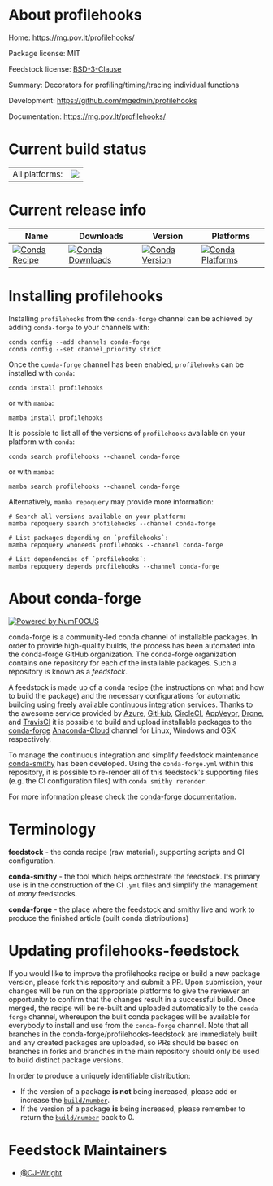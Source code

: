 About profilehooks
==================

Home: https://mg.pov.lt/profilehooks/

Package license: MIT

Feedstock license: [BSD-3-Clause](https://github.com/conda-forge/profilehooks-feedstock/blob/main/LICENSE.txt)

Summary: Decorators for profiling/timing/tracing individual functions

Development: https://github.com/mgedmin/profilehooks

Documentation: https://mg.pov.lt/profilehooks/

Current build status
====================


<table><tr><td>All platforms:</td>
    <td>
      <a href="https://dev.azure.com/conda-forge/feedstock-builds/_build/latest?definitionId=6315&branchName=main">
        <img src="https://dev.azure.com/conda-forge/feedstock-builds/_apis/build/status/profilehooks-feedstock?branchName=main">
      </a>
    </td>
  </tr>
</table>

Current release info
====================

| Name | Downloads | Version | Platforms |
| --- | --- | --- | --- |
| [![Conda Recipe](https://img.shields.io/badge/recipe-profilehooks-green.svg)](https://anaconda.org/conda-forge/profilehooks) | [![Conda Downloads](https://img.shields.io/conda/dn/conda-forge/profilehooks.svg)](https://anaconda.org/conda-forge/profilehooks) | [![Conda Version](https://img.shields.io/conda/vn/conda-forge/profilehooks.svg)](https://anaconda.org/conda-forge/profilehooks) | [![Conda Platforms](https://img.shields.io/conda/pn/conda-forge/profilehooks.svg)](https://anaconda.org/conda-forge/profilehooks) |

Installing profilehooks
=======================

Installing `profilehooks` from the `conda-forge` channel can be achieved by adding `conda-forge` to your channels with:

```
conda config --add channels conda-forge
conda config --set channel_priority strict
```

Once the `conda-forge` channel has been enabled, `profilehooks` can be installed with `conda`:

```
conda install profilehooks
```

or with `mamba`:

```
mamba install profilehooks
```

It is possible to list all of the versions of `profilehooks` available on your platform with `conda`:

```
conda search profilehooks --channel conda-forge
```

or with `mamba`:

```
mamba search profilehooks --channel conda-forge
```

Alternatively, `mamba repoquery` may provide more information:

```
# Search all versions available on your platform:
mamba repoquery search profilehooks --channel conda-forge

# List packages depending on `profilehooks`:
mamba repoquery whoneeds profilehooks --channel conda-forge

# List dependencies of `profilehooks`:
mamba repoquery depends profilehooks --channel conda-forge
```


About conda-forge
=================

[![Powered by
NumFOCUS](https://img.shields.io/badge/powered%20by-NumFOCUS-orange.svg?style=flat&colorA=E1523D&colorB=007D8A)](https://numfocus.org)

conda-forge is a community-led conda channel of installable packages.
In order to provide high-quality builds, the process has been automated into the
conda-forge GitHub organization. The conda-forge organization contains one repository
for each of the installable packages. Such a repository is known as a *feedstock*.

A feedstock is made up of a conda recipe (the instructions on what and how to build
the package) and the necessary configurations for automatic building using freely
available continuous integration services. Thanks to the awesome service provided by
[Azure](https://azure.microsoft.com/en-us/services/devops/), [GitHub](https://github.com/),
[CircleCI](https://circleci.com/), [AppVeyor](https://www.appveyor.com/),
[Drone](https://cloud.drone.io/welcome), and [TravisCI](https://travis-ci.com/)
it is possible to build and upload installable packages to the
[conda-forge](https://anaconda.org/conda-forge) [Anaconda-Cloud](https://anaconda.org/)
channel for Linux, Windows and OSX respectively.

To manage the continuous integration and simplify feedstock maintenance
[conda-smithy](https://github.com/conda-forge/conda-smithy) has been developed.
Using the ``conda-forge.yml`` within this repository, it is possible to re-render all of
this feedstock's supporting files (e.g. the CI configuration files) with ``conda smithy rerender``.

For more information please check the [conda-forge documentation](https://conda-forge.org/docs/).

Terminology
===========

**feedstock** - the conda recipe (raw material), supporting scripts and CI configuration.

**conda-smithy** - the tool which helps orchestrate the feedstock.
                   Its primary use is in the construction of the CI ``.yml`` files
                   and simplify the management of *many* feedstocks.

**conda-forge** - the place where the feedstock and smithy live and work to
                  produce the finished article (built conda distributions)


Updating profilehooks-feedstock
===============================

If you would like to improve the profilehooks recipe or build a new
package version, please fork this repository and submit a PR. Upon submission,
your changes will be run on the appropriate platforms to give the reviewer an
opportunity to confirm that the changes result in a successful build. Once
merged, the recipe will be re-built and uploaded automatically to the
`conda-forge` channel, whereupon the built conda packages will be available for
everybody to install and use from the `conda-forge` channel.
Note that all branches in the conda-forge/profilehooks-feedstock are
immediately built and any created packages are uploaded, so PRs should be based
on branches in forks and branches in the main repository should only be used to
build distinct package versions.

In order to produce a uniquely identifiable distribution:
 * If the version of a package **is not** being increased, please add or increase
   the [``build/number``](https://docs.conda.io/projects/conda-build/en/latest/resources/define-metadata.html#build-number-and-string).
 * If the version of a package **is** being increased, please remember to return
   the [``build/number``](https://docs.conda.io/projects/conda-build/en/latest/resources/define-metadata.html#build-number-and-string)
   back to 0.

Feedstock Maintainers
=====================

* [@CJ-Wright](https://github.com/CJ-Wright/)

